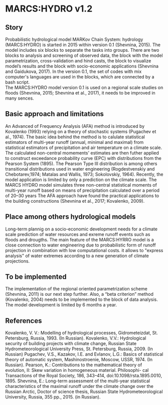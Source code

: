 # MARCS:HYDRO v1.2
## Story
Probabilistic hydrological model MARKov Chain System: hydrology (MARCS:HYDRO) is started in 2015 within version 0.1 (Shevnina, 2015). The model includes six blocks to separate the tasks into groups. There are two blocks to analysis and screening of observed data, the block with the model parametrization, cross-validation and hind casts, the block to visualize model’s results and the block with socio-economic applications (Shevnina and Gaidukova, 2017). In the version 0.1, the set of codes with mix computer's languages are used in the blocks, which are connected by a bash script.  
The MARCS:HYDRO model version 0.1 is used on a regional scale studies on floods (Shevnina, 2015; Shevnina et al., 2017), it needs to be improved in many sences. 

## Basic approach and limitations
An Advanced of Frequency Analysis (AFA) method is introduced by Kovalenko (1993) relying on a theory of stochastic
systems (Pugachev et al., 1974). The basic idea behind the method is to calulate statistical estimators of multi-year
runoff (annual, minimal and maximal) from statistical estimators of precipitation and air temperature on a climate scale. The  calculated non-central momements' estimates are then futher applied to construct exceedance probability curve
(EPC) with distributions from the Pearson System (1895). The Pearson Type III distribution is among others transitional distributions used in water engineering (Rogdestvenskiy and Chebotarev,1974; Matalas and Wallis, 1973; Sokolovskiy, 1964). 
Recently, the model application is limited by only a prediction on the climate scale. The MARCS HYDRO model simulates three non-central statistical moments of multi-year runoff based on means of precipitation calculated over a period of 20–30 years The AFA approach have found the practical applications to the building constructions (Shevnina et al., 2017; Kovalenko, 2009).

## Place among others hydrological models
Long-term plannig on a socio-economic development needs for a climate scale prediction of water resources and exreme runoff events such as floods and drougths. The main feature of the MARCS:HYRRO model is a close connection to water engineering due to probabilistic form of runoff projection in combination with low computational costs. it allows to "express analysis" of water extremes according to a new generation of climate projections. 

## To be implemented 
The implementation of the regional oriented parametrization scheme (Shevnina, 2011) is our next step further. Also, a “beta criterion” method (Kovalenko, 2004) needs to be implemented to the block of data analysis. The model development is limited by 6 months a year. 

## References
Kovalenko, V. V.: Modelling of hydrological processes, Gidrometeizdat, St. Petersburg, Russia, 1993. (In Russian).
Kovalenko, V.V.: Hydrological security of building projects with climate change, Russian State Hydrometeorological
University Press, St. Petersburg, Russia, 2009. (In Russian)
Pugachev, V.S., Kazakov, I.E. and Evlanov, L.G.: Basics of statistical theory of automatic system, Mashinostroenie, Moscow,
USSR, 1974. (In Russian).
Pearson, K.: Contributions to the mathematical theory of evolution, II: Skew variation in homogeneous material. Philosophi-
cal Transactions of the Royal Society, 186, 343–414, doi:10.1098/rsta.1895.0010, 1895.
Shevnina, E.: Long-term assessment of the multi-year statistical characteristics of the maximal runoff under the climate
change over the Russian Arctic, Doctor of science thesis, Russian State Hydrometeorological University, Russia, 355 pp.,
2015. (in Russian).


